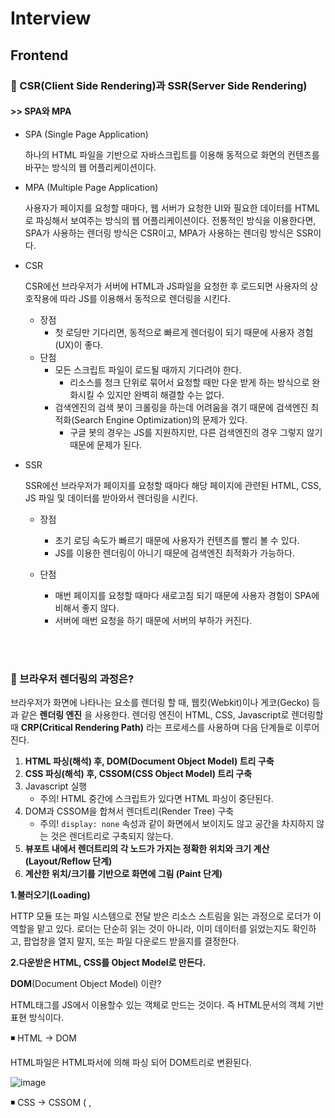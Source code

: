 # Interview 



## Frontend 

### 🐬 CSR(Client Side Rendering)과 SSR(Server Side Rendering)

#### >> SPA와 MPA 

 - SPA (Single Page Application)

   하나의 HTML 파일을 기반으로 자바스크립트를 이용해 동적으로 화면의 컨텐츠를 바꾸는 방식의 웹 어플리케이션이다. 

- MPA (Multiple Page Application)

  사용자가 페이지를 요청할 때마다, 웹 서버가 요청한 UI와 필요한 데이터를 HTML로 파싱해서 보여주는 방식의 웹 어플리케이션이다. 
  전통적인 방식을 이용한다면, SPA가 사용하는 렌더링 방식은 CSR이고, MPA가 사용하는 렌더링 방식은 SSR이다. 



- CSR 

  CSR에선 브라우저가 서버에 HTML과 JS파일을 요청한 후 로드되면 사용자의 상호작용에 따라 JS를 이용해서 동적으로 렌더링을 시킨다. 

  - 장점
    -  첫 로딩만 기다리면, 동적으로 빠르게 렌더링이 되기 때문에 사용자 경험(UX)이 좋다. 
  - 단점
    - 모든 스크립트 파일이 로드될 때까지 기다려야 한다. 
      - 리소스를 청크 단위로 묶어서 요청할 때만 다운 받게 하는 방식으로 완화시킬 수 있지만 완벽히 해결할 수는 없다. 
    - 검색엔진의 검색 봇이 크롤링을 하는데 어려움을 겪기 때문에 검색엔진 최적화(Search Engine Optimization)의 문제가 있다. 
      - 구글 봇의 경우는 JS를 지원하지만, 다른 검색엔진의 경우 그렇지 않기 때문에 문제가 된다. 

- SSR 

  SSR에선 브라우저가 페이지를 요청할 때마다 해당 페이지에 관련된 HTML, CSS, JS 파일 및 데이터를 받아와서 렌더링을 시킨다. 

  - 장점 
    - 초기 로딩 속도가 빠르기 때문에 사용자가 컨텐츠를 빨리 볼 수 있다. 
    - JS를 이용한 렌더링이 아니기 때문에 검색엔진 최적화가 가능하다. 

  - 단점 
    - 매번 페이지를 요청할 때마다 새로고침 되기 때문에 사용자 경험이 SPA에 비해서 좋지 않다. 
    - 서버에 매번 요청을 하기 때문에 서버의 부하가 커진다. 

<br>
<br>


### 🐬 브라우저 렌더링의 과정은? 

브라우저가 화면에 나타나는 요소를 렌더링 할 때, 웹킷(Webkit)이나 게코(Gecko) 등과 같은 **렌더링 엔진** 을 사용한다. 렌더링 엔진이 HTML, CSS, Javascript로 렌더링할 때 **CRP(Critical Rendering Path)** 라는 프로세스를 사용하며 다음 단계들로 이루어진다.

1. **HTML 파싱(해석) 후, DOM(Document Object Model) 트리 구축**
2. **CSS 파싱(해석) 후, CSSOM(CSS Object Model) 트리 구축**
3. Javascript 실행
   - 주의! HTML 중간에 스크립트가 있다면 HTML 파싱이 중단된다.
4. DOM과 CSSOM을 합쳐서 렌더트리(Render Tree) 구축
   - 주의! `display: none` 속성과 같이 화면에서 보이지도 않고 공간을 차지하지 않는 것은 렌더트리로 구축되지 않는다.
5. **뷰포트 내에서 렌더트리의 각 노드가 가지는 정확한 위치와 크기 계산 (Layout/Reflow 단계)**
6. **계산한 위치/크기를 기반으로 화면에 그림 (Paint 단계)**



**1.불러오기(Loading)**

HTTP 모듈 또는 파일 시스템으로 전달 받은 리소스 스트림을 읽는 과정으로 로더가 이 역할을 맡고 있다. 로더는 단순히 읽는 것이 아니라, 이미 데이터를 읽었는지도 확인하고, 팝업창을 열지 말지, 또는 파일 다운로드 받을지를 결정한다.

 

**2.다운받은 HTML, CSS를 Object Model로 만든다.**

**DOM**(Document Object Model) 이란?

HTML태그를 JS에서 이용할수 있는 객체로 만드는 것이다. 즉 HTML문서의 객체 기반 표현 방식이다.

◾ HTML -> DOM

HTML파일은 HTML파서에 의해 파싱 되어 DOM트리로 변환된다.

![image](https://user-images.githubusercontent.com/72599761/204128531-f1c06a29-3f6e-4435-87ce-af0020315032.png)


◾ CSS -> CSSOM (<link> ,<style> 를 통하여 생성)

CSS파일은 CSS파서에 의해 파싱 되어 CSSOM트리로 변환된다.

![image](https://user-images.githubusercontent.com/72599761/204128544-ecca39dc-1653-4d3b-a9a4-32d7d9651729.png)


**파싱(parse or parsing)?**

문서를 파싱한다는 것은 브라우저가 코드를 이해하고 사용할 수 있는 구조로 변환하는 것이다.

파싱 결과는 보통 문서 구조를 나타내는 노드 트리인데 파싱 트리 또는 문법 트리 라고 부른다.

 

**3. DOM과 CSSOM을 합친다.**

◾Render Tree

![image](https://user-images.githubusercontent.com/72599761/204128547-bda612db-e097-4415-8706-4e78ba796f79.png)


**4. Layout**

렌더트리가 만들어 졌으면 이것을 토대로 그려질 노드와 그의 스타일값 그리고 치수까지 계산한다.

- Viewport : 그래픽이 표시되는 브라우저 영역, 크기. 뷰포트는 모바일의 경우 디스플레이의 크기, pc의 경우 브라우저 창의 크기에 따라 달라진다.

 

**5. Paint**

이 정보들을 페인팅 단계로 전달해서 렌더트리의 각 노드를 화면상의 실제 픽셀로 변환한다.


<br>
<br>


### 🐬 BOM과 DOM 

- BOM(Browser Object Model)

  브라우저의 창이나 프레임을 프로그래밍적으로 제어할 수 있게 해주는 객체 모델이다. 이를 통해서 브라우저의 새 창을 열거나 다른 문서로 이동하는 등의 기능을 실행시킬 수 있다. 전역 객체 window가 있으며 하위 객체들로 location, navigator, document, screen, history가 포함되어 있다.  

![image](https://user-images.githubusercontent.com/72599761/204128559-73ab0c21-1967-4a16-93bd-99ae173993ba.png)




- DOM(Document Object Model)

  웹페이지를 프로그래밍적으로 제어할 수 있게 해주는 객체모델이다. 최상위 인터페이스로 node가 있으며 이는 아래와 같은 구조로 나타난다. 


<br>
<br>


### 🐬 타입스크립트란?

- 자바스크립트의 경우는 동적 타입 언어(dynamic type language)이기 때문에 런타임 속도는 빠르지만 타입 안정성이 보장되지 않음
- 타입스크립트는 자바스크립트의 이러한 단점을 보완하기 위해서 만들어 짐 -> 이러한 이유로 MS에서는 타입스크립트에 “JavaScript that scales(확장된 자바스크립트)”라는 슬로건을 만듬
- 타입스크립트는 정적 타입 언어(static type language)이기 때문에 컴파일 시 시간이 조금 걸리더라도 안정성을 보장한다는 점이 장점

<br>
<br>

### 🐬 SEO란?

- SEO(검색 엔진 최적화)는 웹사이트가 검색 결과에 더 잘 보이도록 최적화하는 과정
  - 검색 엔진은 웹을 크롤링 (en-US)하면서 페이지에서 페이지로 링크를 따라가고, 찾은 콘텐츠의 색인(검색 결과에 보이는 것)을 생성
  - 크롤러는 일정 규칙을 따르므로, SEO를 진행하며 해당 규칙을 밀접하게 따라가면 웹사이트가 검색 결과의 보다 높은 곳에 노출돼 (전자상거래와 광고라면) 수익으로 연결될 수도 있음

<br>
<br>

### 🐬 모듈(module)이란?

모듈이란 **여러 기능들에 관한 코드가 모여있는 하나의 파일** 로 다음과 같은 것들을 위해 사용한다.

- **유지보수성** : 기능들이 모듈화가 잘 되어있다면, 의존성을 그만큼 줄일 수 있기 때문에 어떤 기능을 개선한다거나 수정할 때 훨씬 편하게 할 수 있다.
- **네임스페이스화** : 자바스크립트에서 전역변수는 전역공간을 가지기 때문에 코드의 양이 많아질수록 겹치는 네임스페이스가 많아질 수 있다. 그러나 모듈로 분리하면 모듈만의 네임스페이스를 갖기 때문에 그 문제가 해결된다.
- **재사용성** : 똑같은 코드를 반복하지 않고 모듈로 분리시켜서 필요할 때마다 사용할 수 있다.

<br>
<br>

### 🐬 모듈 번들러란?

현대의 프론트엔드 개발은 모듈단위로 파일을 엮어서 개발하는 방식이다. 즉, 모듈은 서로 의존성을 띄고 있는데 이런 점에서 다음과 같은 문제들이 생긴다.

- 수많은 모듈들의 순서를 어떻게 처리할 것인가? (의존성 처리)
- 모듈이 많아질수록 HTTP 요청이 많아질텐데 이로 인한 오버헤드는 어떻게 해결할 것인가?
- ES6+ 스펙의 코드를 어떻게 처리할 것인가?

위 문제들을 해결하기 위해 등장한 것이 **모듈 번들러(Module Bundler)로 각각의 모듈 의존성을 해결하여 하나의 자바스크립트 파일로 만드는 도구** 이다. 이미지 압축, 최소화(Minification) 등의 여러가지 기능들도 제공하며 유명한 번들러로는 Webpack, Parcel, Rollup 등이 있다.



<br>
<br>

### 🐬 트랜스파일러란? 

트랜스파일링이란 특정 언어로 작성된 코드를 비슷한 다른 언어로 변환시키는 행위를 말하며 이를 해주는 것을 트랜스파일러라고 한다. 트랜스파일러가 필요한 이유는 모든 브라우저가 ES6+의 기능을 제공하지 않기 때문에 이를 ES5코드로 변환시키는 과정이 필요하다. 트랜스 파일러는 이 작업을 수행해준다. 



사실 ES6+의 기능 뿐만 아니라 리액트의 JSX를 자바스크립트 코드로 변환시킨다거나 타입스크립트를 자바스크립트로 변환시키는 등의 역할도 트랜스파일러의 기능 중 하나이다. ES6+나 JSX를 변환시키는 트랜스파일러로는 바벨(Babel)이 있으며, 타입스크립트를 변환시키는 도구로는 타입스크립트 트랜스파일러가 있다.  



보통 프론트엔드 프레임워크 및 라이브러리를 사용해서 개발할 때 모듈 번들러에 트랜스파일러를 추가해서 사용하는 방식을 사용한다. 



<br>
<br>

### 🐬 CI와 CD 

#### CI (Continuous Integration, 지속적 통합)

CI는 빌드와 테스트를 자동화해서 공유 저장소에 병합시키는 프로세스를 뜻한다. git과 같은 버전관리 시스템을 사용할 때 여러명의 개발자가 하나의 공유 저장소를 사용하는 경우가 많다. 이렇게 되면 새로운 코드의 변경 사항이 저장소에 통합되지 않을 경우 서로 충돌할 수 있다. 따라서 빌드/테스트 자동화부터 코드의 일관성(Consistency)을 제공하기 때문에 지속적으로 통합한다는 용어를 사용하는 것이다. 



#### CD (Continuous Delivery/Deploy, 지속적 전달/배포)

CD는 CI의 빌드/테스트를 통해서 정상적으로 수행됨을 확인하면 이는 배포를 수동으로 하느냐 자동으로 하느냐에 따라 2가지로 나뉜다.

- 지속적 전달

  : 프로덕션 배포를 위한 상태가 되고 배포 자체는 수동으로 실행한다.

  - 개발팀과 비즈니스팀간의 커뮤니케이션 부족 문제를 해결한다.

- 지속적 배포

  : 프로덕션까지 자동으로 배포한다.

  - 어플리케이션의 제공 속도를 증가시킨다.




## React

### 🐬 리액트란? 

리액트는 UI 자바스크립트 라이브러리로서 싱글 페이지 어플리케이션의 UI를 생성하는 데 집중한 라이브러리입니다. 리액트는 자바스크립트에 HTML을 포함하는 JSX 문법과 단방향 데이터 바인딩을 사용하고 있습니다. 그리고 가상돔이라는 개념을 사용하여 웹 애플리케이션의 퍼포먼스를 최적화한 라이브러리입니다. 

<br>
<br>

### 🐬 React, 왜 사용하시나요? 

- SPA 
- React native 앱 개발이 가능 
- 수많은 커뮤니티가 존재 
- 컴포넌트 재사용 가능 (유지보수 용이)

<br>
<br>

### 🐬 리액트의 특징 

#### 1. 가상돔 (웹 애플리케이션의 성능을 극대화 )

- 리액트는 리플로우와 리페인트가 자주 수행되는 문제를 해결하기 위해 화면에 표시되는 DOM과 동일한 DOM을 메모리상에 만들고 DOM 조작이 발생하면 메모리상에 생성한 가상 돔에 모든 연산을 수행한 후, 실제 DOM을 갱신하여 리플로우/리페인트의 연산을 최소화했습니다. 

#### 2. 단방향 데이터 바인딩 

- 단방향 데이터 바인딩은 단 하나의 watcher가 자바스크립트의 데이터 갱신을 감지하여 사용자의 UI 데이터를 갱신합니다. 사용자가 UI를 통해 자바스크립트의 데이터를 갱신할 때는, 이벤트를 통해 갱신하게 됩니다. 이처럼 단방향 데이터 바인딩은 하나의 Watcher를 사용하기 때문에 양방향 데이터 바인딩이 가지는 성능적인 이슈를 해결하고 더 확실하게 데이터를 추적할 수 있게 해줍니다. (양방향 데이터 바인딩은 하나의 데이터 동기화에 두 개의 Watcher가 사용되고, 데이터가 많아지게 되면 이 데이터의 동기화를 위한 수많은 Watcher가 생성되므로 반대로 성능 저하가 발생할 수 있다. )

#### 3. JSX 

- JSX는 자바스크립트와 HTML을 동시에 사용하며, HTML에 자바스크립트의 변수들을 바로 사용할 수 있는 일종의 템플릿 언어 (Template language)입니다. 



#### 4. 선언형 프로그래밍 

- 프로그래밍에는 명령형 프로그래밍과 선언형 프로그래밍으로 구별할 수 있습니다. 명령형 프로그래밍은 프로그래밍을 할 때 어떻게(How)에 집중하는 것을 말하며 선언형 프로그래밍은 무엇(What)에 집중하여 프로그래밍을 하는 것을 말합니다. 



#### 5. 컴포넌트 기반 

- 컴포넌트는 재사용을 할 수 있으며 이런 재사용을 통해 개발 생산성을 향상시킬 수 있습니다. 또한 이렇게 작고 고립된 컴포넌트는 테스트 하기 쉬워 코드를 유지보수하는 데도 크게 도움이 됩니다. 

<br>
<br>

### 🐬 상태 관리를 왜 할까요? 그리고 평소에 state 관리는 어떻게 하시나요? 

상태관리란  웹 어플리케이션을 render하는데 있어 영향을 미칠 수 있는 값을 관리하는 것을 의미합니다.

상태관리를 하는 이유는 2가지가 있습니다. 

첫번째는 상태관리는 UI에 직/간접적으로 영향을 주게 됩니다. 따라서 상태를 제대로 관리하지 못하면 유저에게 어색한 경험을 제공하거나 버그가 생기게 됩니다. 

두번째는 리액트는 단방향 데이터 바인딩을 하므로 부모에서 자식 컴포넌트로만 데이터 전달이 가능합니다. props drilling이 심할 때나 여러 컴포넌트에서 접근해서 사용하는 상태 값을 가질 경우에 유지보수가 어려워지고, 이를 해결하기 위해 상태관리가 필요합니다. 

평소에 모달창을 열고 닫는 상태값처럼 한 컴포넌트 내에서 상태값 관리가 가능하면 useState로 상태관리를 하고, 단순 props drilling이 심할 때나 적당히 복잡한 컴포넌트가 존재하고, 외부 라이브러리를 쓰고 싶지 않을 때는 context와 useReducer 조합을 사용합니다. 특정 구성 요소만 re-render 시키거나, 사이드 이펙트를 줄이기 위해서  redux toolkit을 사용하여 관리합니다. 

<br>

- 상태란? 웹 어플리케이션을 render하는데 있어 영향을 미칠 수 있는 값이다.

- 상태관리란? 웹 어플리케이션을 render하는데 있어 영향을 미칠 수 있는 값을 관리하는 것을 의미

- 상태의 종류? 전역 상태, 컴포넌트 간의 상태, 지역 상태 

- 상태관리는 왜 필요할까? 

  1. UI에 직/간접적으로 영향을 주기 때문에 => 유저에게 어색한 경험, 버그 발생 

  2.  리액트는 단방향 데이터 바인딩을 하므로 부모에서 자식컴포넌트로만 데이터 전달이 가능하다. props drilling이 심할 때나 여러 컴포넌트에서 접근해서 사용하는 상태값을 가질 경우에 유지보수가 어려워진다. 이를 해결하기 위해 상태관리가 필요하다. 

<br>

- 나의 상태관리 

  1. useState 

     : 모달창을 열고 닫는 상태값처럼 한 컴포넌트 내에서 상태값 관리가 가능할 때 사용

  2. context와 useReducer 조합 

     : 단순 props drilling이 심할 때나 적당히 복잡한 컴포넌트가 존재할 때, 낮은 빈도의 업데이트와 같은 정적인 상태의 전달, 외부 라이브러리를 쓰고 싶지 않을 때 사용 

  3. redux-toolkit 

     : 2번보다 강력한 기능이 필요할 때! props drilling도 심하고 굉장히 복잡한 컴포넌트 구조이거나 저장소 상태의 특정 부분만 사용하고, 해당 값을 re-render 시키거나, 사이드 이펙트를 줄이기 위해서 사용. 

<br>     

(useReducer는 context내부에 포함된 컴포넌트들이 상태값의 일부에만 관심있더라도 강제로 re-render되므로 성능문제 발생. useReducer는 미들웨어도 존재하지 않는다. )


<br>
<br>


#### 💡 1-1. props drilling이란? 

리액트는 대표적으로 단방향 데이터흐름 이라는 특징이 있습니다. 이는 data를 전달 할 때 부모 컴포넌트에서 자식 컴포넌트로만 데이터 전달이 가능합니다. 예를 들어 부모컴포넌트에서 props를 통해 최하위 자식컴포넌트로 데이터를 전달해야할 때, 중간 컴포넌트는 그 데이터가 필요하지 않음에도 불구하고 props를 전달하는 과정을 props drilling이라고 합니다. 

- Props drilling으로 발생하는 문제점

  - 여러개의 컴포넌트를 타고 내려가다 보면 props의 지옥이 펼쳐지고 이 props가 도대체 어디서부터 시작된건지 타고 올라가는 것이 쉽지 않습니다. 이 때문에 유지 보수 또한 어려워진다. 

  - ⭐ props를 통해 여러번 전달되는 데이터가 전달되는 경우 실제 변화가 적용되어야 하는 컴포넌트 뿐만 아니라 전달 경로에 있는 컴포넌트들도 리렌더하는 문제가 발생합니다.


<br>
<br>


#### 💡 1-2. Context API와 Redux의 차이 

- context + useReducer는 context를 통해 현재 상태값을 전달하는데 의존한다. Redux는 Context를 통해 현재 Redux 스토어 인스턴스를 전달한다. 
- useReducer는 context내부에 포함된 컴포넌트들이 상태값의 일부에만 관심있더라도 강제로 re-render되므로 성능문제 발생. useReducer는 미들웨어도 존재하지 않는다. 
- Redux를 사용하면 저장소 상태의 특정 부분만 사용하고 해당 값이 변경될 때만 re-render 한다. 

- Context, useReducer는 React에 내장되어 있는 기능이므로 외부에서는 사용이 불가능하지만 Redux는 vue, angular 등 외부에서도 사용이 가능하다. 
- Context API + useReducer는 낮은 규모와 빈도의 업데이트와 같은 정적인 상태의 전달에는 괜찮지만, Flux와 유사한 상태 전파의 대체물로는 부족하다. 
- Context API - redux의 useSelector, styled-components의 themeProvider 등 

<br>
<br>

### 🐬 Redux가 무엇인가요, 왜 Redux를 사용하시나요?

리덕스는 전역 상태 관리를 하기 위한 상태관리 라이브러리입니다. 
**컴포넌트들의 데이터 교류가 복잡해질 때** 이를 효율적으로 관리하기 위해 리덕스를 사용합니다. 
리덕스를 사용하면 상태값을 컴포넌트에 종속시키지 않고, 상태 관리를 컴포넌트의 바깥에서 관리할 수 있기 때문에 효율적인 상태관리가 가능해진다. 

<br>

- 컴포넌트들의 데이터 교류가 복잡해질 때  

  1. props drilling이 심할 때

  2. 여러 컴포넌트에서 접근해서 사용해야하는 상태값을 가질 경우

<br>
<br>

### 🐬 Redux 말고 다른 전역 상태관리 아는 것 하나와 차이점을 말해주세요. 

- Redux는 Flux 아키텍처 기반(데이터 흐름이 단방향 )
- Recoil은 Atomic 모델 기반(Atom이라는 작은 상태 단위로 관리하고 Atom을 결합하여 데이터를 가공한다.)


<br>
<br>


#### 💡 3-1. Flux 아키텍처란?

- MVC 모델의 한계로 인해 생김 

- flux 아키텍처의 데이터 흐름은 단방향이다.  

- 데이터의 흐름은 dispatcher => store => view 순서이며 뷰에서 입력이 발생하면 action을 통해서 dispatcher로 향하게 된다. 

![image](https://user-images.githubusercontent.com/72599761/204128681-99ddf4e5-fdb2-4910-98af-b40d925cb471.png)

##### - Dispatcher 

dispatcher는 Flux 애플리케이션의 모든 데이터 흐름을 관리하는 일종의 허브 역할을 한다. 
액션이 발생하면 디스패처로 메세지나 액션 객체가 전달이 되고, 디스패쳐에서는 이러한 메세지 혹은 액션 객체를 콜백함수를 통해 스토어로 전달한다. 스토어에 접근하기 위한 일종의 단계이고, 액션을 통해 접근하기 위해서는 디스패처의 단계를 거쳐야한다. 

<br>

##### - Action 

디스패처를 통해 스토어에 변화를 일으킬 수 있는데 이 때 디스패처의 데이터 묶음을 액션이라고 한다. 

<br>

##### - Store

스토어는 애플리케이션의 상태를 저장 합니다. 모든 상태 변경은 스토어에 의해 결정되며 상태 변경을 위한 요청을 스토어에 직접 할 수는 없습니다. 상태 변경을 위해서는 꼭 액션 생성자를 통해 디스패쳐 단계를 거친 후 액션을 보내야만 상태값 변경이 가능합니다.


<br>
<br>
	

### 🐬 MVC 모델이란? 

![image](https://user-images.githubusercontent.com/72599761/204128699-43124b80-a454-40b1-95ad-2ff69728e64f.png)

- controller, model, view로 이루어진 아키텍처 
- Controller는 Model의 데이터를 조회하거나 업데이트하는 역할을 하고, Model은 이런 데이터를 View에 반영시킨다. 또 View는 사용자로부터 데이터를 입력받기도 하므로 사용자의 입력이 Model에 영향을 주기도 한다. 
- 이러한 구조가 거대한 어플리케이션을 대상으로 한 프로젝트에 대해서는 복잡하고 빨라진다. 

![image](https://user-images.githubusercontent.com/72599761/204128708-039cf642-8ce1-488f-a7c3-03085b3f18e4.png)

<br>

- 문제점 : 사용자와의 상호작용이 view에서 일어났기 때문에 model을 업데이트 해줘야하고, 의존하는 model이 있을 경우 그 model까지 업데이트를 해줘야 한다. 아주 많은 코드 변경이 발생한다. 

<br>

- 해결 : 단방향 데이터 흐름을 택했다. 단방향 데이터 흐름을 가지는 구조는 데이터는 단방향으로만 흐르고, 새로운 데이터를 넣으면 처음부터 다시 시작되는 방식으로 설계되어있다. 이러한 시스템 구성을 Flux 구조라고 한다. 


<br>
<br>


### 🐬 버츄얼 돔과 리얼 돔의 차이를 설명해주세요 

돔이란 Document Object Model 문서 객체 모델의 약자입니다. 문서객체란 Web browser 안에서 HTML 문서에 Javascript가 접근할 수 있도록 html 태그를 객체로 만든 것입니다. 

여기서 문제점은 돔은 새로운 요청이나 변경사항이 있을 때마다 매번 리렌더링을 합니다. 매번 새롭게 구성하기 때문에 렌더할 양이 많아지면 속도가 느려지게 됩니다. 

<br>

때문에 가상돔이 나왔습니다. 
가상돔은 돔의 구조를 흉내낸 Javascript 객체(트리구조)입니다. 
In-memory에 존재하기 때문에 실제로 렌더되지 않습니다. 

리액트가 가상돔을 반영하는 절차를 보면, 변경사항이 있으면 UI를 가상돔에 리렌더링 합니다. 가상돔끼리 비교하고, 변경된 부분만 실제 돔에 적용시킵니다. 

<br>

- 리얼돔 : 웹 페이지를 이루는 태그들을 자바스크립트가 이용할 수 있게끔 브라우저가 트리구조로 만든 객체 모델을 의미한다. 
- 가상돔 : 가상 DOM은 DOM의 상태를 메모리 위에 계속 올려두고, DOM에 변경이 있을 경우 해당 변경을 반영한다.
- 변경 전과 변경 후 가상 돔끼리 비교 후 바뀐 부분만 실제 돔에 적용된다.  


<br>
<br>
	

### 🐬  useRef에 대해 설명해보세요. 

useRef는 저장공간(변수 관리) 이나 DOM 요소에 접근하기 위해 사용되는 훅입니다. 

state 값을 바꿀 때 대표적으로 사용되는 훅이 useState인데, useRef는 ref 안에 값을 아무리 변경해도 컴포넌트는 다시 렌더링 되지 않습니다. 즉 state 대신 ref를 사용하면 불필요한 렌더링을 막을 수 있습니다. 또한 컴포넌트가 렌더링이 되어도 ref 안에 저장되어 있는 값은 변화되지 않고 그대로 유지가 됩니다. 이에 변경시 렌더링을 발생시키지 말아야 하는 값을 다룰 때 편리합니다. 

<br>

DOM 요소 접근에 대해서는 보통 DOM에 접근해서 focus 하는 곳에 많이 사용한다. querySelector를 사용해서도 DOM 요소를 접근할 수 있지만, React에서 querySelector를 사용하게 되면, 실제 DOM의 요소를 가져오게 된다. 하지만 React는 Virtual DOM을 통해 Real DOM을 그리기 때문에, React가 제어하고 있는 Virtual DOM 안에 있는 요소에 접근할 수 있다. 

<br>

- useRef는 저장공간(변수 관리)이나 DOM 요소에 접근하기 위해 사용되는 훅이다. 
  - 저장공간(변수 관리) : 리렌더링 하지 않고, 컴포넌트의 속성만 조회 & 수정한다. 
  - focus를 선택해주거나 텍스트의 선택 영역, 두개 컴포넌트의 싱크를 맞출 때 DOM을 직접적으로 건드려야할 때 사용한다. 

<br>
<br>


### 🐬  useEffect의 실행 순서에 대해 설명해주세요.

useEffect는 bottom-top 방식으로 동작합니다. return 문이 읽히고 useEffect 훅이 읽힙니다. 
즉 컴포넌트가 렌더링이 된 이후에 useEffect가 실행됩니다. 

- useEffect는 컴포넌트가 렌더링이 된 후에 실행되는 것이다. 
- 가장 하위에 있는 컴포넌트의 useEffect가 먼저 실행된다. 

<br>
<br>


### 🐬  useEffect와 useLayoutEffect 차이에 대해 설명해주세요. 

useEffect는 비동기로 함수가 실행되며, 렌더링이 된 이후에 동작하는 hook입니다. 반면, useLayoutEffect는 동기로 함수가 실행되며, 렌더링 되기 이전에 동작하는 hook입니다. 

dom에서 동기적으로 리렌더링이 일어나면 앞선 작업이 끝나기 전까지 유저는 DOM에서 제대로 보지 못하게 됩니다. 이 때문에 비동기적으로 동작하는 useEffect를 먼저 사용해보는 것을 고려하는게 좋습니다. 
단 동기적인 렌더링이 필요하거나 깜박임 등이 일어나면 useLayoutEffect를 제한적으로 고려해보는게 좋습니다. 

- useEffect는 컴포넌트들이 render와 paint된 후 실행됩니다. 비동기적으로 실행됩니다. 
- useLayoutEffect는 컴포넌트들이 render된 후 실행되며, 그 이후에 paint 됩니다. 이 작업은 동기적으로 실행됩니다. 

<br>
<br>

### 🐬 메모이제이션을 하는 이유는? 

- 메모이제이션 : 컴퓨터 프로그램이 동일한 계산을 반복해야할 때, 이전에 계산한 값을 메모리에 저장함으로써 동일한 계산의 반복 수행을 제거하여 프로그램 실행 속도를 빠르게 하는 기술 
- 메모이제이션을 하는 이유 
  - 비싼 연산을 반복하는 것을 피하여 성능을 향상 
  - 안정된 값을 제공한다.  

<br>
<br>


### 🐬  데이터 10,000개를 가지고 무한스크롤 구현시에 가장 중요하게 고려해야할 점은? 

- 스크롤을 아주 많이 내려서 많은 이미지들이 DOM에 렌더링 되어있다면 이로 인한 성능 저하가 발생할 수 있다. 
- React-virtualized를 사용하면, 실제 보이는 컴포넌트만 DOM에 렌더링하여 이러한 문제를 해결할 수 있다. 


<br>
<br>

###  🐬 Context API란?

- 컴포넌트를 건너띄고 다른 컴포넌트에서 state, function을 사용할 수 있음

- redux의 많은 어려운 개념보다 context api는 Provider, Consumer, createContext 개념만 알면 적용가능

- context는 컴포넌트안에서 전역적으로 데이터를 공유하도록 나온 개념

  - 로그인 데이터, 웹 내 사용자가 쓰는 설정파일, 테마, 언어 등 다양하게 컴포넌트간 공유되어야할 데이터로 사용

    

<br>
<br>

## HTML

### 🐬 로컬스토리지 vs 세션스토리지 vs 쿠키 

모두 클라리언트 상에서 key/value 쌍을 저장할 수 있는 메커니즘으로 value는 반드시 문자열이어야 한다. 또한 모두 동일 출처 정책(SOP)을 따르기 때문에 다른 도메인에서 접근할 수 없다. 

![image-20221127200537633](C:\Users\ggg71\AppData\Roaming\Typora\typora-user-images\image-20221127200537633.png)

<br>
<br>

## Javascript

### 🐬 Javascript 언어의 특징

- 크로스 플랫폼 언어

- 클라이언트 측 및 서버 측에 널리 사용됩니다.

- 컴파일 과정이 따로 필요가 없으며 바로 화면에 적용 가능

- 인터프리터 언어 (클라이언트의 웹 브라우저에 의해 해석되고 실행된다.)

- 객체 기반의 스크립트 언어

- 이벤트 기반의 프로그래밍 언어

- 단일 스레드 기반 언어

  

#### 장점

1. 웹 브라우저에서 동작하는 스크립트 언어로 운영체제의 제한을 받지 않는다.
2. 컴파일 과정이 없기 때문에 다른 언어와 비교했을 때 빠른 시간 안에 스크립트 코드 작성 가능 (HTML 파일 내에 작성할 수 있으므로 개발 속도 빠름)
3. 웹 서버에 주는 부담이 적다.
4. 러닝 커브가 낮다.

#### 단점

- 브라우저 상에 소스가 노출되어서 보안에 취약
- 브라우저 상에서 소스 변경 가능. 사용자가 임의로 기능을 실행하거나 악용할 가능성이 있다.
- 한정된 객체와 객체 함수 제공
- 다중 프로세서 다중 스레딩 기능이 없다.

<br>
<br>


### 🐬 Javascript 언어의 특징

1. String

2. Number

3. Boolean

4. Symbol

5. Null

6. Undefined

<br>
<br>

### 🐬 undefined와 null의 차이점

undefined는 개발자가 의도적으로 할당하기 위한 값이 아니라 자바스크립트 엔진이 변수를 초기화할 때 사용하는 값이다. 그래서 변수를 참조했을때 undefined가 반환된다면 초기화하지 않은 변수라는 것을 알 수 있다.

null은 변수에 값이 없다는 것을 의도적으로 명시할 때 사용한다. (의도적 부재) 이는 이전에 할당되어 있던 값에 대한 참조를 명시적으로 제거하는 것을 의미하며, 자바스크립트 엔진은 누구도 참조하지 않는 메모리 공간에 대해 가비지 콜렉션을 수행한다.

<br>
<br>

### 🐬 ==와 ===의 차이점


- 동등 비교(==)     연산자는 좌항과 우항을 비교할 때, 암묵적 타입 변환을 통해 타입을 일치시킨 후, 같은 값인지 비교한다. 따라서     타입이 다르더라도 암묵적 타입 변환 후에 같은 값이라면 true를 반환한다.
- 일치     비교(===) 연산자는 좌항과 우항의 피연산자가 타입이 같고, 값이 같은 경우에 한하여 true를 반환한다. ⇒ 동등비교(==)는 예측하기 어려운 결과를 만들어내므로, 일치 비교(===) 연산자를 사용하는 것이     권장된다.

<br>
<br>



### 🐬 var, let, const의 차이에 대해 알려주세요. 



![image](https://user-images.githubusercontent.com/72599761/204128739-402676c6-c324-40b2-b8ff-8bf9ce335853.png)

<br>


- var : 변수 재선언, 재할당 모두 가능하다, 함수레벨 스코프 
- let : 변수 재선언은 불가능, 재할당 가능(immutable true), 블록레벨 스코프 
- const: 변수 재선언, 재할당 불가능(immutable false), 블록레벨 스코프 

<br>
<br>

##### ⚠️ const의 주의할 점 

상수는 재할당이 안된다고 했지만, const로 된 객체의 속성들은 수정될 수 있다. 

- 기본형과 참조형의 개념을 알아야 하는데, 간단하게 설명하면 원시값을 할당한 변수를 참조하면 메모리에 저장되어 있는 원시값에 접근한다. 하지만 객체를 할당한 변수를 참조하면 메모리에 저장되어있는 참조값을 통해 실제 객체에 접근한다. 
- 원시값을 갖는 변수의 값을 변경하려면 재할당 외에는 방법이 없지만, 객체는 변경이 가능한 값이다. 따라서 객체를 할당한 변수는 재할당 없이 객체를 변경하는 것이 가능하다. 
- 재할당 없이 프로퍼티를 동적으로 추가할 수도 있고, 프로퍼티의 값을 갱신할 수도 있으며 프로퍼티를 삭제할 수 도 있다. 


<br>
<br>


#### 💡 9-1. 변수 호이스팅이란? 

- var 키워드로 변수를 선언하면 변수 호이스팅에 의해 변수 선언문이 스코프의 선두로 끌어올려진 것처럼 동작한다. 
- var 키워드로 선언한 변수는 변수 선언이 런타임에서 되는 게 아니라 그 이전단계에서 먼저 실행되기 때문에 변수 선언문 이전에 참조할 수 있다. 
- 할당문 이전에 변수를 참조하면, 언제나 undefined를 반환하게 된다. 

```javascript
// 1. 선언 단계 : 변수 호이스팅에 의해 foo변수가 선언되었다. 
// 2. 초기화 단계 : 변수 foo는 undefined로 초기화된다. 
console.log(foo); // undefined

// 3. 할당 단계
foo = 123;

console.log(foo); //123
```


<br>



⚠️ 변수 선언문 이전에 변수를 참조하는 것은 호이스팅에 의해 에러를 발생시키지는 않지만 가독성을 떨어뜨리고 오류를 발생시킬 여지가 있다. 

<br>

👉 var 키워드의 위와 같은 단점을 보완하여 ES6 문법에서는 let, const가 등장하게 되었습니다. 

<br>
	<br>

### 🐬  Async/Await과 Promise의 차이 

Promise를 활용할 시에는 .catch()문을 통해 에러 핸들링이 가능하지만, async/await은 에러 핸들링을 할 수 있는 기능이 없어 try-catch()문을 활용해야 합니다. 그리고 Promise는 .then 지옥의 가능성이 있는 반면에 async/await을 활용한 코드는 가독성이 좋습니다. async/await은 비동기 코드가 동기코드 처럼 읽히게 해주며 코드 흐름을 이해하기 쉽게 해줍니다. 



- 에러 핸들링 
  - Promise를 활용할 시에는 .catch()문을 통해 에러핸들링이 가능하지만, async/await은 에러 핸들링을 할 수 있는 기능이 없어 try-catch() 문을 활용
- 코드 가독성 
  - Promise의 .then() 지옥의 가능성 
  - 코드가 길어지면 길어질수록, async/await를 활용한 코드가 가독성이 좋다. 
  - async/await은 비동기코드가 동기 코드처럼 읽히게 해준다. 코드 흐름을 이해하기 쉽다. 


<br>
<br>
	

### 🐬 동기와 비동기의 차이점 

- 동기는 서버에서 요청을 보냈을 때 응답이 돌아와야 다음 동작을 수행하는 것이 가능합니다. 
- 비동기는 반대로 요청을 보냈을 때 응답 상태와 상관없이 다음 동작을 수행할 수 있습니다. 

<br>
<br>


### 🐬 closure란? 

- 외부함수에 접근할 수 있는 내부함수 혹은 이러한 원리를 일컫는 용어인데 
- 스코프에 따라서 내부함수의 범위에서는 외부 함수 범위에 있는 변수에 접근이 가능하지만 
- 그 반대는 실현이 불가능하다는 개념이다. 

- 반복문과 비동기 함수가 만날 때 문제가 자주 발생하는데, 클로저의 특성을 사용해서 해결할 수 있습니다. 

<br>
<br>


### 🐬 콜스택(Call stack)과 힙(Heap) 

자바스크립트 엔진이 자바스크립트를 실행할 때 원시타입 및 참조 타입을 저장하는 메모리 구조로 콜 스택과 힙을 가진다. 

- 콜스택 : 원시타입 값과 함수 호출의 실행 컨텍스트를 저장하는 곳이다. 
- 힙 : 객체, 배열, 함수와 같이 크기가 동적으로 변할 수 있는 참조 타입 값을 저장하는 곳이다. 



<br>
<br>


### 🐬 이벤트 루프 (Event Loop) 

자바스크립트는 단일 스레드(single-threaded) 기반 언어로, 자바스크립트 엔진이 단일 콜스택을 갖는다. 즉, 자바스크립트 엔진은 실행될 코드를 콜스택으로 할당해서 실행하게 됩니다. 이 말은 동기적으로 코드가 처리됨을 의미한다. 그렇다면 비동기 요청은 어떻게 처리할 수 있을까?  그 동안 비동기 코드들은 같은 경우에는 웹 API의 처리를 거치게 됩니다. 그리고 콜백큐에 담아집니다. 여기서 자바스크립트 엔진과 그 실행환경을 상호 연동시켜주는 장치가 이벤트 루프이다. 이벤트 루프는 콜백큐에 할당된 함수들을 순서에 맞춰 콜스택에 할당해주고 실행됩니다. 

<br>
<br>

### 🐬 Promise와 Callback의 차이점은

- callback을 사용하면 비동기 로직의 결과값을 처리하기 위해서는 callback안에서만 처리를 해야하고, 콜백 밖에서는 비동기에서 온 값을 알 수가 없음
- 하지만 promise를 사용하면 비동기에에서 온 값이 promise 객체에 저장되기 때문에 코드 작성이 용이

<br>
<br>


###  🐬 Cors가 무엇이며 어떻게 해결 가능한가? 

다른 도메인에서 리소스 요청시 cross-origin HTTP에 의해 요청을 하는데, 대부분의 브라우저는 보안 상의 이유로 이 요청을 제한한다. 이를 동일 오리진 정책 (Same Origin Policy) 이라고 한다. 

 <br>

요청을 보내기 위해서 요청 보내는 대상과 프로토콜이 같아야하고, 포트도 같아야한다. JSONP을 통해 해결하거나 특정 HTTP 헤더를 추가하여 이 이슈를 해결할 수 있다. 이와 같이 타 도메인 간 자원을 공유할 수 있게 해주는 것을 Cross Origin Resourse Sharing, 줄여서 cors라고 한다.

<br>
<br>

### 🐬 크로스 브라우징이란? 

크로스 브라우징은 웹 표준에 따라 서로 다른 os 또는 플랫폼에 대응하는 것을 말한다. 브라우저별 렌더링 엔진이 다른 상황 등 어떠한 상황 속에서도 문제없이 동작하게 하는 것을 목표로 한다.


<br>
<br>


### 🐬 이벤트 버블링이란? 

- 한 요소에 이벤트가 발생하면, 이 요소에 할당된 핸들러가 동작하고, 이어서 부모 요소의 핸들러가 동작합니다. 가장 최상단의 조상 요소를 만날 때까지 이 과정이 반복되면서 요소 각각에 할당된 핸들러가 동작합니다. 

<br>
<br>


### 🐬 부모에서 자식으로 이벤트를 상속하는 방법 

- 이벤트 캡쳐링으로 부모에서 자식으로 이벤트를 상속하는 것이 가능하다. 
- 이벤트 캡쳐링은 이벤트 버블링과 반대로 상위 요소에서 하위 요소로 탐색하며 이벤트를 전파하는 방식이다. (부모 -> 자식)

<br>
<br>

### 🐬 이벤트 버블링을 활용하는 방법 

- 하위 요소에 각각 이벤트를 붙이지 않고 상위 요소에서 하위 요소릐 이벤트들을 제어하는 방식으로 이벤트 버블링을 활용 (이벤트 위임)
- 이벤트 버블링을 응용하여 부모 엘리먼트에 리스너를 위임하여 부착하면, 리스너의 개수를 1개로 줄여 최적화 가능 

<br>
<br>



## 웹 (WEB) 

### 🐬 HTTP 

클라이언트-서버 모델을 따르는 프로토콜로 TCP/IP 위에서 동작하며 80번 포트를 사용하여 통신한다. 첫번째 표준은 HTTP/1.1이며 이후로 HTTP/2 및 HTTP/3가 등장하였다. 여기선 HTTP/1.1의 내용을 정리한다. 

<br>
<br>

### 🐬 HTTP의 특징 

1. 비연결지향 (Connectionless)

   클라이언트가 서버에게 리소스를 요청한 후 응답을 받으면 연결을 끊어버리는 특징이다. 연결을 유지하게 되면 서버에 많은 부담을 줄 수 있기 때문에 상당히 많은 클라이언트에게 요청을 받는 웹서버의 경우 응답을 처리했으면 연결을 끊는다. 이로 인해 서버의 부담을 줄일 수 있지만, 리소스를 요청할 때마다 연결해야 하는 오버헤드 비용이 발생한다. 이를 해결하기 위해선, 요청 헤더의 `Connection: keep-alive` 속성으로 지속적 연결 상태(Persistent connection)를 유지할 수 있다. 즉, 요청을 할 때마다 연결하지 않고 기존의 연결을 재사용하는 방식이다. HTTP 1.1 부턴 지속적 연결 상태가 기본이며 이를 해제하기 위해선 명시적으로 요청 헤더를 수정해야 한다.

2. 무상태성 

   각각의 요청이 독립적으로 여겨지는 특징으로, 서버는 클라이언트의 상태를 유지하지 않는다. 즉, 각 클라이언트에 맞게 리소스를 응답하는 것은 불가능하다. 이를 해결하기 위해 쿠키나 세션 또는 토큰 방식의 OAuth 및 JWT가 사용된다. 

<br>
<br>

### 🐬 ★ HTTP Method 

클라이언트가 서버에 요청방법을 정의하는 것으로 주어진 리소스에 수행하길 원하는 행동을 나타낸다. 

- **GET**: 서버에게 조회할 리소스를 요청한다. (Read, 조회)
- **POST** : 서버에게 본문(body)에 생성할 데이터를 삽입하여 전송한다. (CREATE, 생성)
- **PUT** : 서버에게 본문에 수정할 데이터를 삽입하여 전송한다. (UPDATE, 수정)
- **DELETE** : 서버에게 삭제할 리소스를 요청한다. (DELETE, 삭제)
- **PATCH** : PUT과 비슷하지만 일부만 수정한다는 점에서 다르다.

<br>
<br>

### 🐬 HTTP 응답 상태코드 

서버가 클라이언트에게 요청을 받으면 응답상태에 따라서 다른 상태코드를 클라이언트에게 돌려준다. 

- **1xx (요청에 대한 정보)** : 요청을 받았으면 작업을 계속한다.
- 2xx (성공) : 요청을 성공적으로 수행했다.
  - 200(성공), 201(새 리소스 작성), 202(요청 접수, 아직 처리는 안함)
- 3xx (리다이렉션) : 클라이언트가 요청을 마지기 위해 추가적인 동작을 취해야 한다.
  - 300(여러개의 응답, 선택해야 함), 301(영구이동, 요청한 페이지가 영구적으로 이동됨), 302(임시이동, 현재 응답잉 다른 페이지이긴 하지만 임시적임)
- 4xx (클라이언트 오류) : 클라이언트에 오류가 있다.
  - 401(권한 없음), 403(금지됨, 리소스에 대한 권한 없음), 404(찾을 수 없음, 서버에 없는 페이지)
- 5xx (서버 오류) : 서버에 오류가 있다.
  - 500(내부 서버오류), 501(요청수행 기능없음, 메서드 인식불가), 503(서비스 사용불가)

<br>
<br>

### 🐬 HTTPS 란? 

- HTTPS (HTTP Secure)는 HTTP protocol의 암호화된 버전 
- 클라이언트와 서버간의 모든 커뮤니케이션을 암호화하기 위하여 SSL이나 TLS를 사용한다. 
  - SSL 인증서
    - SSL 인증서는 사용자가 사이트에 제공하는 정보를 암호화
  - TLS(전송 계층 보안) 프로토콜을 통해서도 보안을 유지함
    - TSL은 데이터 무결성을 제공하기 때문에 데이터가 전송 중에 수정되거나 손상되는 것을 방지하고, 사용자가 자신이 의도하는 웹사이트와 통신하고 있음을 입증하는 인증 기능도 제공
- 이 커넥션은 클라이언트가 민감한 정보를 서버와 안전하게 주고받도록 해준다. 

![image](https://user-images.githubusercontent.com/72599761/204128764-81021f2c-3db3-422c-90e6-bebc8670dd5b.png)


HTTPS(HyperText Transfer Protocol over TLS/SSL)는 **기존의 HTTP를 암호화한 프로토콜** 로 보안이 강화된 버전이다. 약어에서의 "S"가 원래 SSL(Secure Socket Layer)의 약자였지만 SSL 버전 3.1부터 TLS(Transport Layer Security)로 명칭이 바뀌고 TLS와 혼용하고 있다. TCP의 연결이 이루어진 후 TLS를 통해 암호화 설정이 되고 통신을 하는 방식이다.

<br>
<br>

### 🐬 브라우저에서 주소창에 url 입력시 어떤일이 일어나는가?

1. 웹 브라우저에 URL을 입력하고 Enter 키를 누릅니다. 
2. 웹 브라우저가 도메인명의 IP 주소 조회 
3. 웹 브라우저가 서버와의 TCP 연결 시작 
4. 웹 브라우저가 HTTP 요청을 서버로 전송 
5. 웹 서버가 요청을 처리하고 응답을 다시 전송 
6. 웹 브라우저가 콘텐츠 렌더링 

<br>
<br>

### 🐬 URI vs URL 

![image](https://user-images.githubusercontent.com/72599761/204128774-1ec65148-38fa-4adb-a809-de0072e90540.png)


- URL : 서버에 있는 파일의 위치 
- URI : 서버에 있는 자원의 위치 

<br>
<br>


### 🐬 RESTFul API란? 

- RESTFul은 REST의 설계 규칙을 잘 지켜서 설계된 API를 RESTful한 API 
  - REST API : REST의 특징을 기반으로 서비스 API를 구현한 것 
  - 각 요청이 어떤 동작이나 정보를 위한 것인지를 그 요청의 모습 자체로 추론이 가능한 것 
  - URI는 정보의 자원을 표현 / 자원에 대한 행위는 HTTP Method(GET, POST, PUT, PATCH, DELETE)로 표현 / 행위는 URI에 포함하지 않음 

<br>
<br>

### 🐬 GET, POST 방식의 차이점

- GET, POST 방식 모두 브라우저가 서버에 요청하는 것 
- GET, POST 방식 차이점 
  - GET은 서버의 리소스에서 데이터를 요청할 때, POST는 서버의 리소스를 새로 생성하거나 업데이트할 때 사용한다. 
  - GET은 URL 파라미터에 요청하는 데이터를 담아보내기 때문에 HTTP 메세지에 body가 없으나, POST는 body에 데이터를 담아 보내기 때문에 당연히 HTTP 메시지에 body가 존재 
    - GET 요청은 멱등이며, POST는 멱등이 아님 
      - 멱등성 : 연산을 여러 번 적용하더라도 결과가 달라지지 않는 성질

<br>
<br>

### 🐬 AJAX란 무엇인가

- Asynchronous JavaScript and XML의 약자
- 빠르게 동작하는 동적인 웹 페이지를 만들기 위한 개발 기법의 하나
- Ajax는 웹 페이지 전체를 다시 로딩하지 않고도, 웹 페이지의 일부분만을 갱신할 수 있음. 즉 Ajax를 이용하면 백그라운드 영역에서 서버와 통신하여, 그 결과를 웹 페이지의 일부분에만 표시 가능

<br>
<br>

### 🐬 프레임워크 vs 라이브러리 

프레임워크는 프로그램의 흐름 자체를 개발자가 아닌 프로그램이 갖지만, 라이브러리는 흐름에 대한 제어를 하지 않고 개발자가 필요한 부분만 가져와서 사용하는 형태가 라이브러리입니다.  즉, 제어권이 프로그램에게 있으면 프레임워크, 개발자가 제어권을 갖고 있으면 라이브러리이다. 

<br>
<br>

## 네트워크 (Network)

### 🐬 TCP란 무엇인가?

- 인터넷 상에서 데이터를 메시지 형태로 보내기 위해 IP와 함께 사용하는 프로토콜이다. (Transmission Control Protocol)

- TCP (전송 제어 프로토콜)은 두 개의 호스트를 연결하고 데이터 스트림을 교환하게 해주는 중요한 네트워크 프로토콜 
- TCP는 에러 없이 패킷이 신뢰할 수 있게 전달되었는지 보증해주는 것이다. 
- TCP는 동시제어가 가능하다 -> 이는 초기 요청이 작게 시작해도 컴퓨터들과 서버들의 대역폭의 깊이가 증가해도 네트워크가 지원할 수 있다는 것을 뜻한다. 



- 패킷이란? 
  - 인터넷 내에서 데이터를 보내기 위한 경로 배정을 효율적으로 하기 위해서 데이터를 여러개의 조각들로 나누어 전송을 하는데 이 때 이 조각을 패킷이라고 한다. 

<br>
<br>

### 🐬 TCP와 UDP의 차이점은? 

TCP는 신뢰성있는 통신을 위해 사용하는 프로토콜로 높은 신뢰성을 보장하지만, UDP보다는 속도가 느립니다. 3 Way, 4Way handshake로 서버와 클라이언트가 1:1로 통신을 합니다. 흐름 제어와 혼잡 제어가 이루어지게 됩니다. 

UDP는 비연결형 프로토콜로, 손상된 데이터에 대해서 재전송하지 않는 특징을 가지고 있습니다. 신뢰성이 낮지만, TCP보다 속도가 빨라서 스트리밍 같은 서비스에 주로 사용됩니다. 마지막으로 1:1, 1:N, N:N으로 연결이 가능합니다. 



- TCP : 신뢰성이 높은 프로토콜이다. 

  - 신뢰성이란 무엇인가, 내가 전달한 것이 보장된다는 의미이다. 상대방이 받았는지 확인할 수 있음. 

  - 느리다.

  - 3 Way Hand Shaking 

  - 흐름제어

  - 혼잡제어 

 

- UDP: 빠른 프로토콜이다. 
  - 일대일 일대다 통신



![image](https://user-images.githubusercontent.com/72599761/204128795-9dc4657f-576d-41aa-b6ec-2fd8bf2e187b.png)


<br>
<br>

### 🐬 OSI 7 계층이란? 

OSI 7계층은 인터넷 환경에서 통신하기 위해 네트워킹에 대한 표준을 7계층으로 나눈 것입니다. 

크게 7계층이 있습니다. 물리계층, 데이터 링크계층, 네트워크 계층, 전송계층, 세션계층, 표현계층, 그리고 응용계층이 있습니다. 


<br>
<br>


## 운영체제 (OS)  

### 🐬 메모리 구조 

![image](https://user-images.githubusercontent.com/72599761/204128815-90e34819-9fca-4a85-983d-2acbe0abe894.png)


메모리 공간은 **코드, 데이터, 힙, 스택** 총 4종류가 있습니다. 

**코드**는 소스코드가 들어가는 부분이고
**데이터**는 전역변수, 정적변수가 할당되는 부분이에요
**힙**은 사용자가 직접 관리하는 영역으로 데이터가 동적으로 할당되는 공간이구요
**스택**은 함수의 호출정보, 지역변수, 매개변수들이 저장되게 됩니다. 


<br>
<br>


### 🐬 프로세스와 스레드의 차이 

- 프로그램
  - 어떤 작업을 위해 실행할 수 있는 파일 

- 프로세스 

![image](https://user-images.githubusercontent.com/72599761/204128832-935313c7-73d0-4669-809a-e411f78578be.png)


  - 컴퓨터에서 연속적으로 실행되고 있는 컴퓨터 프로그램 
  - 메모리에 올라와 실행되고 있는 프로그램의 인스턴스 (독립적인 개체)
  - 동적인 개념으로는 실행된 프로그램을 의미 
  - 프로세스는 각각 독립된 메모리 영역 (code, data, stack, heap의 구조)을 할당받는다. 
  - 기본적으로 프로세스당 최소 1개의 스레드 (메인 스레드)를 갖고 있다. 

- 스레드 

  ![image](https://user-images.githubusercontent.com/72599761/204128857-fe739c11-6662-464c-be5f-9ad407a31a50.png)

  - 프로세스 내에서 실행되는 여러 흐름의 단위 
  - 프로세스의 특정한 수행경로 
  - 프로세스가 할당받은 자원을 이용하는 실행의 단위 
  - 스레드는 프로세스 내에서 각각 stack만 따로 할당 받고, code, data, heap 영역은 공유한다. 
  - 스레드는 한 프로세스 내에서 동작되는 여러 실행의 흐름으로, 프로세스 내의 주소 공간이나 자원들(힙 공간 등)을 같은 프로세스 내에 스레드끼리 공유하면서 실행된다. 

<br>
<br>

### 🐬 멀티 프로세스와 멀티 스레드의 차이 

- 멀티 프로세스 
  - 하나의 응용프로그램을 여러개의 프로세스로 구성하여 각 프로세스가 하나의 작업을 처리하는 것이다. 
- 멀티 스레드 
  - 하나의 응용 프로그램을 여러개의 스레드로 구성하고 각 스레드로 하여금 하나의 작업을 처리하도록 하는 것이다. 
  - 윈도우, 리눅스 등 많은 운영체제들이 멀티 프로세싱을 지원하고 있지만, 멀티 스레딩을 기본으로 하고 있다. 
  - 웹 서버는 대표적인 멀티 스레드 응용 프로그램이다. 

- 멀티 프로세스 대신 멀티 스레드를 사용하는 이유? 
  - 프로그램을 여러개 키는 것보다 하나의 프로그램 안에서 여러 작업을 해결하는 것이다. 
    1. 자원의 효율성 증대 -> 프로세스를 생성하여 자원을 할당하는 시스템 콜이 줄어든다. 
    2. 처리 비용 감소 및 응답시간 단축 -> 프로세스간의 통신보다 스레드 간의 통신 비용이 적고, 스레드간의 전환속도가 더 빠르다. 

![image](https://user-images.githubusercontent.com/72599761/204128882-475cccfe-06aa-4e00-984f-011001031ee9.png)

<br>

- 참고 

https://gmlwjd9405.github.io/2018/09/14/process-vs-thread.html

<br>
<br>


## 디자인 패턴 


### 🐬 아토믹 디자인 패턴에 대해 아는가?

- 가장 작은 컴포넌트 단위를 원자로 설정하고 이를 바탕으로 상위 컴포넌트를 만들어 코드 재사용을 최대화하는 방법론
- 원자 -> 분자 -> 유기체 -> 템플릿 -> 페이지


<br>
<br>


## 자료구조 

###  🐬 Array vs LinkedList

- Array 의 element 들은, 인접한 memory 위치에 저장 / Memory 는 Array 가 선언되자 마자 Compile time 에 할당
- LinkedList 의 element 들은, memory 어딘가에 저장 / Memory 는 새로운 node 가 추가될 때 runtime 에 할당
- 데이터 접근이 주 업무일 경우 → Array / 데이터 수정이 주 업무일 경우 → Linked List


<br>
<br>




## 배포 

### 🐬 CloudFront를 사용해본적이 있나요? 사용해봤다면, CloudFront로 배포하는 이유를 설명해주세요.

CloudFront는 AWS에서 제공하는 CDN 서비스 입니다. 멍냥마켓이라는 프로젝트를 진행할 대 유저의 현재 위치를 받아오기 위해서는 HTTPS를 사용해야만 했습니다. S3는 HTTP만 지원이 되는 반면에 cloud front는SSL인증서를 발급받으면 HTTPS로 리다이렉트가 가능하다는 장점이 있었습니다. 그리고 CDN을 통한 페이지 응답 속도가 빠르기 때문에 사용하게 되었습니다.



#### ✨12-1. 클라우드 프론트란? 

- 클라우드 프론트는 짧은 지연시간과 빠른 전송 속도로 데이터, 동영상, 애플리케이션 및 API를 전세계 고객에게 안전하게 전송하는 고속 콘텐츠 전송 네트워크 (CDN) 서비스이다.

- 컨텐츠를 제공하는 서버와 실제 요청 지점 간의 지리적 거리가 매우 먼 경우 or 통신 환경이 안 좋은 경우 
- 요청 지점의 CDN을 통해 빠르게 콘텐츠 제공이 가능하다. 
- cloud front 서비스는 엣지 로케이션을 통해 콘텐츠를 제공한다. 
- 엣지 로케이션 : 컨텐츠가 캐싱되고 유저에게 제공되는 지점.  
	

<br>
<br>



